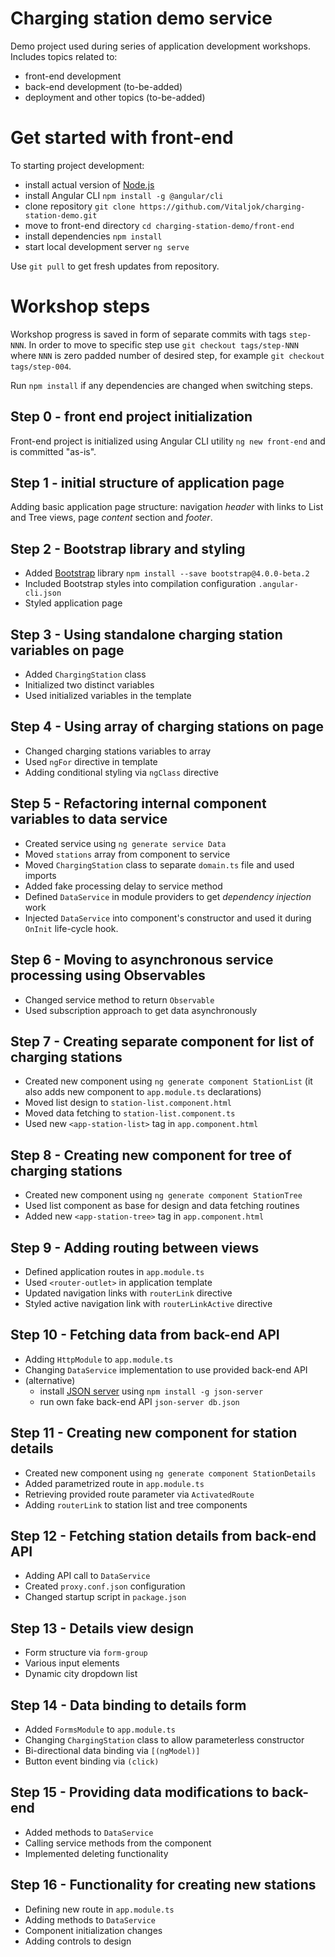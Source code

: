 # Charging station demo service
Demo project used during series of application development workshops.
Includes topics related to:
* front-end development
* back-end development (to-be-added)
* deployment and other topics (to-be-added)

# Get started with front-end
To starting project development:
* install actual version of [Node.js](https://www.nodejs.org/)
* install Angular CLI `npm install -g @angular/cli`
* clone repository `git clone https://github.com/Vitaljok/charging-station-demo.git`
* move to front-end directory `cd charging-station-demo/front-end`
* install dependencies `npm install`
* start local development server `ng serve`

Use `git pull` to get fresh updates from repository.

# Workshop steps

Workshop progress is saved in form of separate commits with tags `step-NNN`.
In order to move to specific step use
`git checkout tags/step-NNN` where `NNN` is zero padded number of desired step, for example `git checkout tags/step-004`.

Run `npm install` if any dependencies are changed when switching steps.

## Step 0 - front end project initialization
Front-end project is initialized using Angular CLI utility `ng new front-end` and is committed "as-is".

## Step 1 - initial structure of application page
Adding basic application page structure: navigation *header* with links to List and Tree views, page *content* section and *footer*.

## Step 2 - Bootstrap library and styling
* Added [Bootstrap](http://getbootstrap.com/) library `npm install --save bootstrap@4.0.0-beta.2`
* Included Bootstrap styles into compilation configuration `.angular-cli.json`
* Styled application page

## Step 3 - Using standalone charging station variables on page
* Added `ChargingStation` class
* Initialized two distinct variables
* Used initialized variables in the template

## Step 4 - Using array of charging stations on page
* Changed charging stations variables to array
* Used `ngFor` directive in template
* Adding conditional styling via `ngClass` directive

## Step 5 - Refactoring internal component variables to data service
* Created service using `ng generate service Data`
* Moved `stations` array from component to service
* Moved `ChargingStation` class to separate `domain.ts` file and used imports
* Added fake processing delay to service method
* Defined `DataService` in module providers to get *dependency injection* work
* Injected `DataService` into component's constructor and used it during `OnInit` life-cycle hook.

## Step 6 - Moving to asynchronous service processing using Observables
* Changed service method to return `Observable`
* Used subscription approach to get data asynchronously

## Step 7 - Creating separate component for list of charging stations
* Created new component using `ng generate component StationList` (it also adds new component to `app.module.ts` declarations)
* Moved list design to `station-list.component.html`
* Moved data fetching to `station-list.component.ts`
* Used new `<app-station-list>` tag in `app.component.html`

## Step 8 - Creating new component for tree of charging stations
* Created new component using `ng generate component StationTree`
* Used list component as base for design and data fetching routines
* Added new `<app-station-tree>` tag in `app.component.html`

## Step 9 - Adding routing between views
* Defined application routes in `app.module.ts`
* Used `<router-outlet>` in application template
* Updated navigation links with `routerLink` directive
* Styled active navigation link with `routerLinkActive` directive

## Step 10 - Fetching data from back-end API
* Adding `HttpModule` to `app.module.ts`
* Changing `DataService` implementation to use provided back-end API
* (alternative)
  * install [JSON server](https://github.com/typicode/json-server) using `npm install -g json-server`
  * run own fake back-end API `json-server db.json`

## Step 11 - Creating new component for station details
* Created new component using `ng generate component StationDetails`
* Added parametrized route in `app.module.ts`
* Retrieving provided route parameter via `ActivatedRoute`
* Adding `routerLink` to station list and tree components

## Step 12 - Fetching station details from back-end API
* Adding API call to `DataService`
* Created `proxy.conf.json` configuration
* Changed startup script in `package.json`

## Step 13 - Details view design
* Form structure via `form-group`
* Various input elements
* Dynamic city dropdown list

## Step 14 - Data binding to details form
* Added `FormsModule` to `app.module.ts`
* Changing `ChargingStation` class to allow parameterless constructor
* Bi-directional data binding via `[(ngModel)]`
* Button event binding via `(click)`

## Step 15 - Providing data modifications to back-end
* Added methods to `DataService`
* Calling service methods from the component
* Implemented deleting functionality

## Step 16 - Functionality for creating new stations
* Defining new route in `app.module.ts`
* Adding methods to `DataService`
* Component initialization changes
* Adding controls to design
